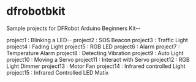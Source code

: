 # dfrobotbkit

Sample projects for DFRobot Arduino Beginners Kit--

project1 : Blinking a LED--
project2 : SOS Beacon
project3 : Traffic Light
project4 : Fading Light
project5 : RGB LED
project6 : Alarm
project7 : Temperature Alarm
project8 : Detecting Vibration
project9 : Auto Light
project10 : Moving a Servo
project11 : Interact with Servo
project12 : RGB Light Dimmer
project13 : Motor Fan
project14 : Infrared controlled Light
project15 : Infrared Controlled LED Matix
